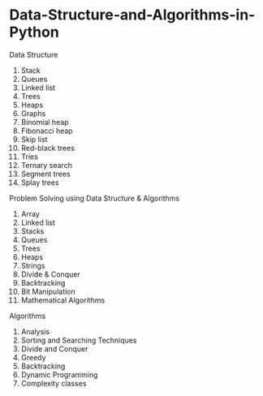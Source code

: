 # Data-Structure-and-Algorithms-in-Python

Data Structure
1. Stack
2. Queues
3. Linked list
4. Trees
5. Heaps
6. Graphs
7. Binomial heap
8. Fibonacci heap
9. Skip list
10. Red-black trees
11. Tries
12. Ternary search
13. Segment trees
14. Splay trees

Problem Solving using Data Structure & Algorithms

1. Array
2. Linked list
3. Stacks
4. Queues
5. Trees
6. Heaps
7. Strings
8. Divide & Conquer
9. Backtracking
10. Bit Manipulation
11. Mathematical Algorithms

Algorithms

1. Analysis
2. Sorting and Searching Techniques
3. Divide and Conquer
4. Greedy
5. Backtracking
6. Dynamic Programming
7. Complexity classes
